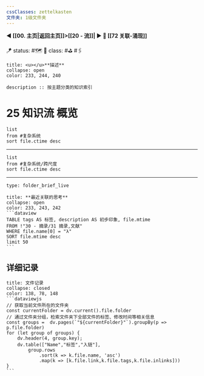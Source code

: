 ```yaml
---
cssClasses: zettelkasten
文件夹: 1级文件夹
---
```


**◀️ [[00. 主页|返回主页]]>[[20 - 流]]| ▶️ 📎 [[72 关联-涌现]]**

🪁 status: #🗺️ 
🎏 class:  #⛳ #🖇️ 

```ad-info
title: <u></u>**描述**
collapse: open
color: 233, 244, 240

description :: 按主题分类的知识索引
```
# 25 知识流 概览

```dataview
list 
from #复杂系统  
sort file.ctime desc
```

---

```dataview
list 
from #复杂系统/跨尺度 
sort file.ctime desc
```

---

```ccard
type: folder_brief_live
```

````ad-todo
title: **最近关联的思考**
collapse: open
color: 233, 243, 242
```dataview
TABLE tags AS 标签, description AS 初步印象, file.mtime
FROM !"30 - 摘录/31 摘录,文献"
WHERE file.name[0] = "λ"
SORT file.mtime desc
limit 50
```
````


## 详细记录
````ad-todo
title: 文件记录
collapse: closed
color: 138, 78, 148
```dataviewjs
// 获取当前文件所在的文件夹
const currentFolder = dv.current().file.folder
// 通过文件夹分组，检索文件夹下全部文件的标签、修改时间等相关信息
const groups =  dv.pages(`"${currentFolder}"`).groupBy(p => p.file.folder)
for (let group of groups) {
	dv.header(4, group.key);
	dv.table(["Name","标签","入链"],
		group.rows
			.sort(k => k.file.name, 'asc')
			.map(k => [k.file.link,k.file.tags,k.file.inlinks]))
}
```
````
